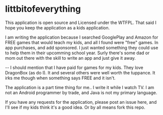 littbitofeverything
===================

This application is open source and Licensed under the WTFPL. That said I hope you keep the application as a kids application.

I am writing the application because I searched GooglePlay and Amazon for FREE games that would teach my kids, and all I found 
were "free" games.  In app purchases, and add sponsored.  I just wanted something they could use to help them in their 
upcomming school year.  Surly there's some dad or mom out there with the skill to write an app and just give it away.  

-- I should mention that I have paid for games for my kids.  They love DragonBox (as do I). It and several others were well worth the tuppance.  It irks me though when something says FREE and it isn't.  

The application is a part time thing for me.. I write it while I watch TV.  I am not an Android programmer by trade, and Java is not my 
primary language.  

If you have any requests for the application, please post an issue here, and I'll see if my kids think it's a good idea.  Or by all means fork this repo.
